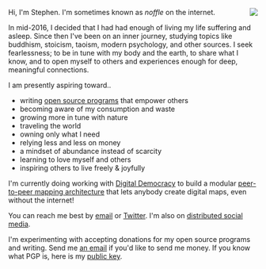 <img
  style="float: right; margin-left: 10px;"
  src="http://blog.eight45.net/static/me7_normal.jpg"
/>

Hi, I'm Stephen. I'm sometimes known as *noffle* on the internet.

In mid-2016, I decided that I had had enough of living my life suffering and
asleep. Since then I've been on an inner journey, studying topics like buddhism,
stoicism, taoism, modern psychology, and other sources. I seek fearlessness; to
be in tune with my body and the earth, to share what I know, and to open myself
to others and experiences enough for deep, meaningful connections.

I am presently aspiring toward..
- writing [open source programs](https://github.com/noffle) that empower others
- becoming aware of my consumption and waste
- growing more in tune with nature
- traveling the world
- owning only what I need
- relying less and less on money
- a mindset of abundance instead of scarcity
- learning to love myself and others
- inspiring others to live freely & joyfully

I'm currently doing working with [Digital
Democracy](http://www.digital-democracy.org/) to build a modular [peer-to-peer
mapping architecture](https://github.com/digidem/osm-p2p-db) that lets anybody
create digital maps, even without the internet!

You can reach me best by [email](mailto:sww@eight45.net) or
[Twitter](https:/twitter.com/noffle). I'm also on [distributed social
media](https://scuttlebutt.nz).

I'm experimenting with accepting donations for my open source programs and
writing. Send me [an email](mailto:sww@eight45.net) if you'd like to send me
money. If you know what PGP is, here is my [public
key](http://eight45.net/pgp.asc).

